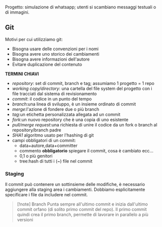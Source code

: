 Progetto: simulazione di whatsapp; utenti si scambiano messaggi testuali o di immagini.

## Git
Motivi per cui utilizziamo git:
- Bisogna usare delle convenzioni per i nomi
- Bisogna avere uno storico dei cambiamenti
- Bisogna avere informazioni dell'autore
- Evitare duplicazione del contenuto

**TERMINI CHIAVI**
- *repository*: set di commit, branch e tag; assumiamo 1 progetto = 1 repo
- *working copy/directory*: una cartella del file system del progetto con i file tracciati dal sistema di revisionamento
- *commit*: il codice in un punto del tempo
- *branch*:una linea di sviluppo, è un insieme ordinato di commit
- *merge*:l'azione di fondere due o più branch
- *tag*:un etichetta personalizzata allegata ad un commit
- *fork*:un nuovo repository che è una copia di uno esistente
- *pull/merge request*:una richiesta di unire il codice da un fork o branch al repository/branch padre
- *SHA1* algoritmo usato per l'hashing di git
- campi obbligatori di un commit:
	- data+autore,data+committer
	- commento **obbligatorio** spiegare il commit, cosa è cambiato ecc...
	- 0,1 o più genitori
	- tree:hash di tutti i (~) file nel commit
### Staging
Il commit può contenere un sottinsieme delle modifiche, è necessario aggiungere alla staging area i cambiamenti. 
Dobbiamo esplicitamente specificare i file da includere nel commit.

>[!note] Branch
>Punta sempre all'ultimo commit e inizia dall'ultimo commit orfano (di solito primo commit del repo). Il primo commit quindi crea il primo branch, permette di lavorare in parallelo a più versioni
